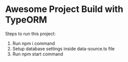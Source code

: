 # Awesome Project Build with TypeORM

Steps to run this project:

1. Run npm i command
2. Setup database settings inside data-source.ts file
3. Run npm start command